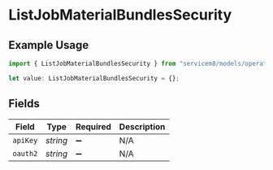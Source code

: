 # ListJobMaterialBundlesSecurity

## Example Usage

```typescript
import { ListJobMaterialBundlesSecurity } from "servicem8/models/operations";

let value: ListJobMaterialBundlesSecurity = {};
```

## Fields

| Field              | Type               | Required           | Description        |
| ------------------ | ------------------ | ------------------ | ------------------ |
| `apiKey`           | *string*           | :heavy_minus_sign: | N/A                |
| `oauth2`           | *string*           | :heavy_minus_sign: | N/A                |